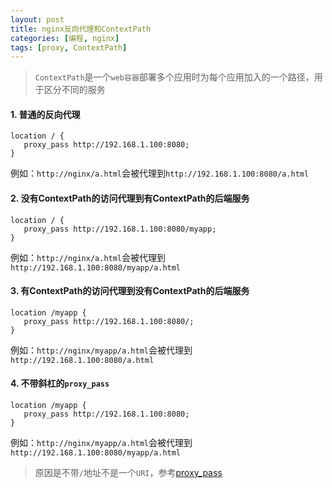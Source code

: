 ```yaml
---
layout: post
title: nginx反向代理和ContextPath
categories: [编程, nginx]
tags: [proxy, ContextPath]
---
```


> `ContextPath`是一个`web容器`部署多个应用时为每个应用加入的一个路径，用于区分不同的服务

#### 1. 普通的反向代理
```
location / {
   proxy_pass http://192.168.1.100:8080;
}

```

例如：`http://nginx/a.html`会被代理到`http://192.168.1.100:8080/a.html`

#### 2. 没有ContextPath的访问代理到有ContextPath的后端服务

```
location / {
   proxy_pass http://192.168.1.100:8080/myapp;
}
```

例如：`http://nginx/a.html`会被代理到`http://192.168.1.100:8080/myapp/a.html`

#### 3. 有ContextPath的访问代理到没有ContextPath的后端服务

```
location /myapp {
   proxy_pass http://192.168.1.100:8080/;
}
```

例如：`http://nginx/myapp/a.html`会被代理到`http://192.168.1.100:8080/a.html`


#### 4. 不带斜杠的`proxy_pass`

```
location /myapp {
   proxy_pass http://192.168.1.100:8080;
}
```

例如：`http://nginx/myapp/a.html`会被代理到`http://192.168.1.100:8080/myapp/a.html`

> 原因是不带`/`地址不是一个`URI`，参考[proxy_pass](http://nginx.org/en/docs/http/ngx_http_proxy_module.html#proxy_pass)
